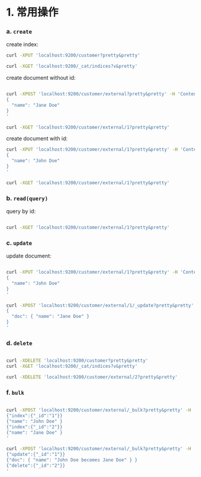 # 1. 常用操作

### a. `create`

create index:
```bash
curl -XPUT 'localhost:9200/customer?pretty&pretty'

curl -XGET 'localhost:9200/_cat/indices?v&pretty'
```

create document without id:
```bash

curl -XPOST 'localhost:9200/customer/external?pretty&pretty' -H 'Content-Type: application/json' -d'
{
  "name": "Jane Doe"
}
'

curl -XGET 'localhost:9200/customer/external/1?pretty&pretty'
```

create document with id:
```bash
curl -XPUT 'localhost:9200/customer/external/1?pretty&pretty' -H 'Content-Type: application/json' -d'
{
  "name": "John Doe"
}
'

curl -XGET 'localhost:9200/customer/external/1?pretty&pretty'
```

### b. `read(query)`
query by id:
```bash

curl -XGET 'localhost:9200/customer/external/1?pretty&pretty'

```
### c. `update`

update document:
```bash

curl -XPUT 'localhost:9200/customer/external/1?pretty&pretty' -H 'Content-Type: application/json' -d'
{
  "name": "John Doe"
}
'

curl -XPOST 'localhost:9200/customer/external/1/_update?pretty&pretty' -H 'Content-Type: application/json' -d'
{
  "doc": { "name": "Jane Doe" }
}
'

```
### d. `delete`

```bash

curl -XDELETE 'localhost:9200/customer?pretty&pretty'
curl -XGET 'localhost:9200/_cat/indices?v&pretty'

curl -XDELETE 'localhost:9200/customer/external/2?pretty&pretty'

```
### f. `bulk`

```bash

curl -XPOST 'localhost:9200/customer/external/_bulk?pretty&pretty' -H 'Content-Type: application/json' -d'
{"index":{"_id":"1"}}
{"name": "John Doe" }
{"index":{"_id":"2"}}
{"name": "Jane Doe" }
'

curl -XPOST 'localhost:9200/customer/external/_bulk?pretty&pretty' -H 'Content-Type: application/json' -d'
{"update":{"_id":"1"}}
{"doc": { "name": "John Doe becomes Jane Doe" } }
{"delete":{"_id":"2"}}
'

```
